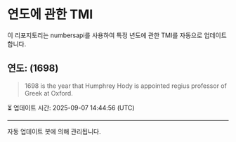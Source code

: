 
# 연도에 관한 TMI

이 리포지토리는 numbersapi를 사용하여 특정 년도에 관한 TMI를 자동으로 업데이트합니다.

## 연도: (1698)
> 1698 is the year that Humphrey Hody is appointed regius professor of Greek at Oxford.

⏳ 업데이트 시간: 2025-09-07 14:44:56 (UTC)

---
자동 업데이트 봇에 의해 관리됩니다.

